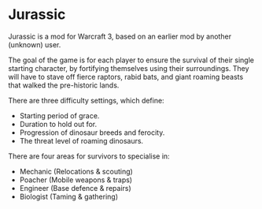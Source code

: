# Jurassic
Jurassic is a mod for Warcraft 3, based on an earlier mod by another (unknown) user.

The goal of the game is for each player to ensure the survival of their single starting character, by fortifying themselves using their surroundings. They will have to stave off fierce raptors, rabid bats, and giant roaming beasts that walked the pre-historic lands.

There are three difficulty settings, which define:
 - Starting period of grace.
 - Duration to hold out for.
 - Progression of dinosaur breeds and ferocity.
 - The threat level of roaming dinosaurs.

There are four areas for survivors to specialise in:
 - Mechanic (Relocations & scouting)
 - Poacher (Mobile weapons & traps)
 - Engineer (Base defence & repairs)
 - Biologist (Taming & gathering)
